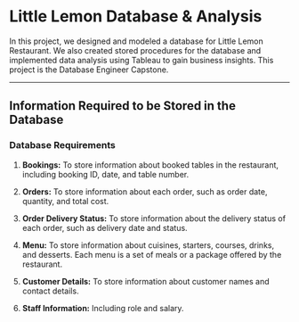 # Little Lemon Database & Analysis

In this project, we designed and modeled a database for Little Lemon Restaurant. We also created stored procedures for the database and implemented data analysis using Tableau to gain business insights. This project is the Database Engineer Capstone.

---

## Information Required to be Stored in the Database

### Database Requirements

1. **Bookings:** To store information about booked tables in the restaurant, including booking ID, date, and table number.

2. **Orders:** To store information about each order, such as order date, quantity, and total cost.

3. **Order Delivery Status:** To store information about the delivery status of each order, such as delivery date and status.

4. **Menu:** To store information about cuisines, starters, courses, drinks, and desserts. Each menu is a set of meals or a package offered by the restaurant.

5. **Customer Details:** To store information about customer names and contact details.

6. **Staff Information:** Including role and salary.

